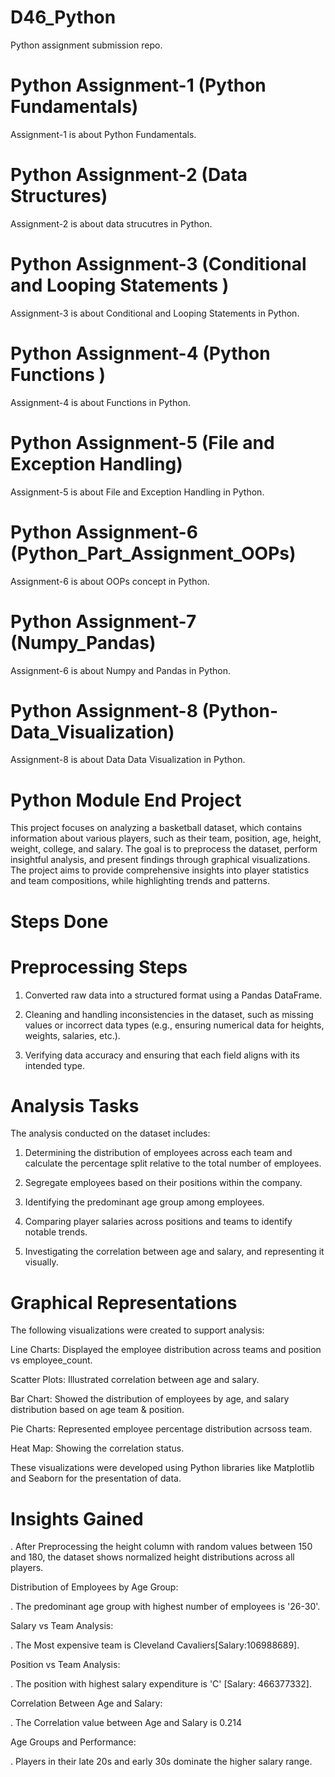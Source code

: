 # D46_Python
Python assignment submission repo.

# Python Assignment-1 (Python Fundamentals)
Assignment-1 is about Python Fundamentals.

# Python Assignment-2 (Data Structures)
Assignment-2 is about data strucutres in Python.

# Python Assignment-3 (Conditional and Looping Statements )
Assignment-3 is about Conditional and Looping Statements in Python.

# Python Assignment-4 (Python Functions )
Assignment-4 is about Functions in Python.

# Python Assignment-5 (File and Exception Handling)
Assignment-5 is about File and Exception Handling in Python.

# Python Assignment-6 (Python_Part_Assignment_OOPs)
Assignment-6 is about OOPs concept in Python.

# Python Assignment-7 (Numpy_Pandas)
Assignment-6 is about Numpy and Pandas in Python.

# Python Assignment-8 (Python-Data_Visualization)
Assignment-8 is about Data Data Visualization in Python.

# Python Module End Project
This project focuses on analyzing a basketball dataset, which contains information about various players, such as their team, position, age, height, weight, college, and salary. The goal is to preprocess the dataset, perform insightful analysis, and present findings through graphical visualizations. The project aims to provide comprehensive insights into player statistics and team compositions, while highlighting trends and patterns.

# Steps Done

# Preprocessing Steps

1. Converted raw data into a structured format using a Pandas DataFrame.

2. Cleaning and handling inconsistencies in the dataset, such as missing values or incorrect data types (e.g., ensuring numerical data for heights, weights, salaries, etc.).

4. Verifying data accuracy and ensuring that each field aligns with its intended type.

# Analysis Tasks
The analysis conducted on the dataset includes:

1. Determining the distribution of employees across each team and calculate the percentage split relative to the total number of employees.

2. Segregate employees based on their positions within the company.

3. Identifying the predominant age group among employees.

4. Comparing player salaries across positions and teams to identify notable trends.

5. Investigating the correlation between age and salary, and representing it visually.

# Graphical Representations

The following visualizations were created to support analysis:

  Line Charts: Displayed the employee distribution across teams and position vs employee_count.

  Scatter Plots: Illustrated correlation between age and salary.

  Bar Chart: Showed the distribution of employees by age, and salary distribution based on age team & position.

  Pie Charts: Represented employee percentage distribution acrsoss team.

  Heat Map: Showing the correlation status.

These visualizations were developed using Python libraries like Matplotlib and Seaborn for the presentation of data.

# Insights Gained

 .  After Preprocessing the height column with random values between 150 and 180, the dataset shows normalized height distributions across all players.

Distribution of Employees by Age Group: 

. The predominant age group with highest number of employees is '26-30'.

Salary vs Team Analysis:

. The Most expensive team is Cleveland Cavaliers[Salary:106988689].

 Position vs Team Analysis:
 
. The position with highest salary expenditure is 'C' [Salary: 466377332].

Correlation Between Age and Salary:

. The Correlation value between Age and Salary is 0.214

Age Groups and Performance:

. Players in their late 20s and early 30s dominate the higher salary range.
